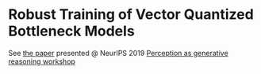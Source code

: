 # Robust Training of Vector Quantized Bottleneck Models

See [the paper](https://pgr-workshop.github.io/img/PGR009.pdf) presented @ NeurIPS 2019 [Perception as generative
reasoning workshop](https://pgr-workshop.github.io/)
